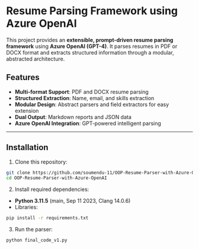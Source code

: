 # Resume Parsing Framework using Azure OpenAI

This project provides an **extensible, prompt-driven resume parsing framework** using **Azure OpenAI (GPT-4)**. It parses resumes in PDF or DOCX format and extracts structured information through a modular, abstracted architecture.

## Features

- **Multi-format Support**: PDF and DOCX resume parsing
- **Structured Extraction**: Name, email, and skills extraction
- **Modular Design**: Abstract parsers and field extractors for easy extension
- **Dual Output**: Markdown reports and JSON data
- **Azure OpenAI Integration**: GPT-powered intelligent parsing

---


## Installation

1. Clone this repository:

```bash
git clone https://github.com/soumendu-11/OOP-Resume-Parser-with-Azure-OpenAI.git
cd OOP-Resume-Parser-with-Azure-OpenAI
```

2. Install required dependencies:
- **Python 3.11.5** (main, Sep 11 2023, Clang 14.0.6)
- Libraries:

```bash
pip install -r requirements.txt

```
3. Run the parser:
```
python final_code_v1.py

```
